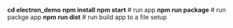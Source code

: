 **cd electron_demo**
**npm install**
**npm start** # run app
**npm run package** # run packge app
**npm run dist** # run build app to a file setup
